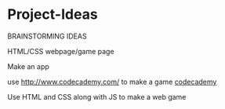 Project-Ideas
=============

BRAINSTORMING IDEAS

HTML/CSS webpage/game page

Make an app

use http://www.codecademy.com/ to make a game
<a href=”http://www.codecademy.com”>codecademy</a>

Use HTML and CSS along with JS to make a web game
